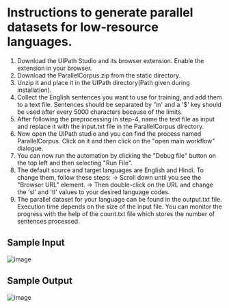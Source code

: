 # Instructions to generate parallel datasets for low-resource languages.

1) Download the UIPath Studio and its browser extension. Enable the extension in your browser.
2) Download the ParallelCorpus.zip from the static directory.
3) Unzip it and place it in the UIPath directory(Path given during installation).
4) Collect the English sentences you want to use for training, and add them to a text file.
   Sentences should be separated by '\n' and a '$' key should be used after every 5000
   characters because of the limits.
5) After following the preprocessing in step-4, name the text file as input and replace it with
   the input.txt file in the ParallelCorpus directory.
6) Now open the UIPath studio and you can find the process named ParallelCorpus. Click on it
   and then click on the "open main workflow" dialogue.
7) You can now run the automation by clicking the "Debug file" button on the top left and then
   selecting "Run File".
8) The default source and target languages are English and Hindi. To change them, follow these
   steps:
   -> Scroll down until you see the "Browser URL" element.
   -> Then double-click on the URL and change the 'sl' and 'tl' values to your desired language codes.
9) The parallel dataset for your language can be found in the output.txt file. Execution time depends on the size of the input file. You can monitor the progress with the help of the count.txt file which stores the number of sentences processed.

## Sample Input
![image](https://github.com/PrudhvirajuChekuri/NeuralMachineTranslator/assets/96725900/c1891372-f338-42f3-be74-3bdac8ed5647)

## Sample Output
![image](https://github.com/PrudhvirajuChekuri/NeuralMachineTranslator/assets/96725900/cda52f75-d06b-4db8-a430-ef520e007380)

